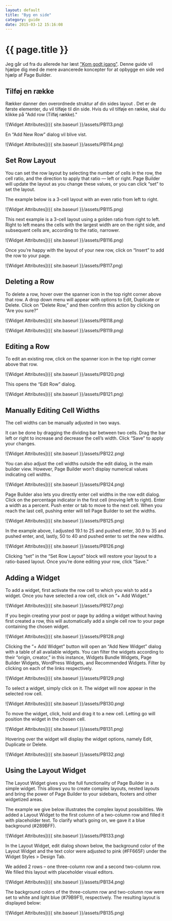```yaml
---
layout: default
title: "Byg en side"
category: guide
date: 2015-03-12 15:16:08
---
```


# {{ page.title }}
Jeg går ud fra du allerede har læst ["Kom godt igang"](#). Denne guide vil hjælpe dig med de mere avancerede koncepter for at opbygge en side ved hjælp af Page Builder.

## Tilføj en række

Rækker danner den overordnede struktur af din sides layout . Det er de første elementer, du vil tilføje til din side. Hvis du vil tilføje en række, skal du klikke på "Add row (Tilføj række)."

![Widget Attributes]({{ site.baseurl }}/assets/PB113.png)


En “Add New Row” dialog vil blive vist.

![Widget Attributes]({{ site.baseurl }}/assets/PB114.png)


## Set Row Layout

You can set the row layout by selecting the number of cells in the row, the cell ratio, and the direction to apply that ratio — left or right. Page Builder will update the layout as you change these values, or you can click “set” to set the layout.

The example below is a 3-cell layout with an even ratio from left to right.

![Widget Attributes]({{ site.baseurl }}/assets/PB115.png)

This next example is a 3-cell layout using a golden ratio from right to left. Right to left means the cells with the largest width are on the right side, and subsequent cells are, according to the ratio, narrower.

![Widget Attributes]({{ site.baseurl }}/assets/PB116.png)

Once you’re happy with the layout of your new row, click on “Insert” to add the row to your page.

![Widget Attributes]({{ site.baseurl }}/assets/PB117.png)

## Deleting a Row

To delete a row, hover over the spanner icon in the top right corner above that row. A drop down menu will appear with options to Edit, Duplicate or Delete. Click on “Delete Row,” and then confirm this action by clicking on “Are you sure?”

![Widget Attributes]({{ site.baseurl }}/assets/PB118.png)

![Widget Attributes]({{ site.baseurl }}/assets/PB119.png)

## Editing a Row

To edit an existing row, click on the spanner icon in the top right corner above that row.

![Widget Attributes]({{ site.baseurl }}/assets/PB120.png)

This opens the “Edit Row” dialog.

![Widget Attributes]({{ site.baseurl }}/assets/PB121.png)

## Manually Editing Cell Widths

The cell widths can be manually adjusted in two ways.

It can be done by dragging the dividing bar between two cells. Drag the bar left or right to increase and decrease the cell’s width. Click “Save” to apply your changes.

![Widget Attributes]({{ site.baseurl }}/assets/PB122.png)

You can also adjust the cell widths outside the edit dialog, in the main builder view. However, Page Builder won’t display numerical values indicating cell widths.

![Widget Attributes]({{ site.baseurl }}/assets/PB124.png)

Page Builder also lets you directly enter cell widths in the row edit dialog. Click on the percentage indicator in the first cell (moving left to right). Enter a width as a percent. Push enter or tab to move to the next cell. When you reach the last cell, pushing enter will tell Page Builder to set the widths.

![Widget Attributes]({{ site.baseurl }}/assets/PB125.png)

In the example above, I adjusted 19.1 to 25 and pushed enter, 30.9 to 35 and pushed enter, and, lastly, 50 to 40 and pushed enter to set the new widths.

![Widget Attributes]({{ site.baseurl }}/assets/PB126.png)

Clicking “set” in the “Set Row Layout” block will restore your layout to a ratio-based layout. Once you’re done editing your row, click “Save.”

## Adding a Widget

To add a widget, first activate the row cell to which you wish to add a widget. Once you have selected a row cell, click on “+ Add Widget.”

![Widget Attributes]({{ site.baseurl }}/assets/PB127.png)

If you begin creating your post or page by adding a widget without having first created a row, this will automatically add a single cell row to your page containing the chosen widget.

![Widget Attributes]({{ site.baseurl }}/assets/PB128.png)

Clicking the “+ Add Widget” button will open an “Add New Widget” dialog with a table of all available widgets. You can filter the widgets according to their “origin, creator,” in this instance, Widgets Bundle Widgets, Page Builder Widgets, WordPress Widgets, and Recommended Widgets. Filter by clicking on each of the links respectively.

![Widget Attributes]({{ site.baseurl }}/assets/PB129.png)

To select a widget, simply click on it. The widget will now appear in the selected row cell.

![Widget Attributes]({{ site.baseurl }}/assets/PB130.png)

To move the widget, click, hold and drag it to a new&nbsp;cell. Letting go will position the widget in the chosen cell.

![Widget Attributes]({{ site.baseurl }}/assets/PB131.png)

Hovering over the widget will display the widget options, namely Edit, Duplicate or Delete.

![Widget Attributes]({{ site.baseurl }}/assets/PB132.png)

## Using the Layout Widget

The Layout Widget gives you the full functionality of Page Builder in a simple widget. This allows you to create complex layouts, nested layouts and bring the power of Page Builder to your sidebars, footers and other widgetized areas.

The example we give below illustrates the complex layout possibilities. We added a Layout Widget to the first column of a two-column row and filled it with placeholder text. To clarify what’s going on, we gave it a blue background (#289BFF).

![Widget Attributes]({{ site.baseurl }}/assets/PB133.png)

In the Layout Widget, edit dialog shown below, the background color of the Layout Widget and the text color were adjusted to pink (#FF665F) under the Widget Styles &gt; Design Tab.

We added 2 rows – one three-column row and a second two-column row. We filled this layout with placeholder visual editors.

![Widget Attributes]({{ site.baseurl }}/assets/PB134.png)

The background colors of the three-column row and two-column row were set to white and light blue (#79B9F1), respectively. The resulting layout is displayed below:

![Widget Attributes]({{ site.baseurl }}/assets/PB135.png)
